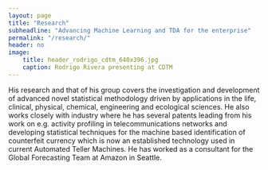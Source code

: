 ```yaml
---
layout: page
title: "Research"
subheadline: "Advancing Machine Learning and TDA for the enterprise"
permalink: "/research/"
header: no
image:
    title: header_rodrigo_cdtm_640x396.jpg
    caption: Rodrigo Rivera presenting at CDTM
---
```


His research and that of his group covers the investigation and development of advanced novel statistical methodology driven by applications in the life, clinical, physical, chemical, engineering and ecological sciences. He also works closely with industry where he has several patents leading from his work on e.g. activity profiling in telecommunications networks and developing statistical techniques for the machine based identification of counterfeit currency which is now an established technology used in current Automated Teller Machines. He has worked as a consultant for the Global Forecasting Team at Amazon in Seattle.

